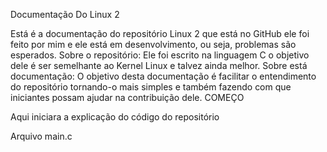Documentação Do Linux 2

Está é a documentação do repositório Linux 2 que está no GitHub ele foi feito por mim e ele está em desenvolvimento, ou seja, problemas são esperados.
Sobre o repositório: Ele foi escrito na linguagem C o objetivo dele é ser semelhante ao Kernel Linux e talvez ainda melhor.
Sobre está documentação: O objetivo desta documentação é facilitar o entendimento do repositório tornando-o mais simples e também fazendo com que iniciantes possam ajudar na contribuição dele.
COMEÇO

Aqui iniciara a explicação do código do repositório

Arquivo main.c
